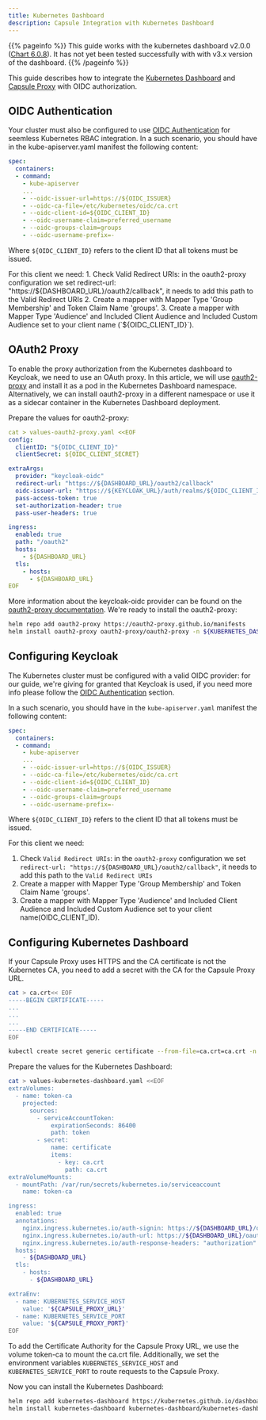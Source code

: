 ```yaml
---
title: Kubernetes Dashboard
description: Capsule Integration with Kubernetes Dashboard
---
```


{{% pageinfo %}}
This guide works with the kubernetes dashboard v2.0.0 ([Chart 6.0.8](https://artifacthub.io/packages/helm/k8s-dashboard/kubernetes-dashboard/6.0.8)). It has not yet been tested successfully with with v3.x  version of the dashboard.
{{% /pageinfo %}}

This guide describes how to integrate the [Kubernetes Dashboard](https://kubernetes.io/docs/tasks/access-application-cluster/web-ui-dashboard/) and [Capsule Proxy](/docs/capsule-proxy/) with OIDC authorization. 

## OIDC Authentication

Your cluster must also be configured to use [OIDC Authentication](/docs/guides/authentication/#oidc) for seemless Kubernetes RBAC integration. In a such scenario, you should have in the kube-apiserver.yaml manifest the following content:

```yaml
spec:
  containers:
  - command:
    - kube-apiserver
    ...
    - --oidc-issuer-url=https://${OIDC_ISSUER}
    - --oidc-ca-file=/etc/kubernetes/oidc/ca.crt
    - --oidc-client-id=${OIDC_CLIENT_ID}
    - --oidc-username-claim=preferred_username
    - --oidc-groups-claim=groups
    - --oidc-username-prefix=-
```

Where `${OIDC_CLIENT_ID}` refers to the client ID that all tokens must be issued.

For this client we need: 1. Check Valid Redirect URIs: in the oauth2-proxy configuration we set redirect-url: "https://${DASHBOARD_URL}/oauth2/callback", it needs to add this path to the Valid Redirect URIs 2. Create a mapper with Mapper Type 'Group Membership' and Token Claim Name 'groups'. 3. Create a mapper with Mapper Type 'Audience' and Included Client Audience and Included Custom Audience set to your client name (`${OIDC_CLIENT_ID}`).

## OAuth2 Proxy

To enable the proxy authorization from the Kubernetes dashboard to Keycloak, we need to use an OAuth proxy. In this article, we will use [oauth2-proxy](https://oauth2-proxy.github.io/oauth2-proxy/) and install it as a pod in the Kubernetes Dashboard namespace. Alternatively, we can install oauth2-proxy in a different namespace or use it as a sidecar container in the Kubernetes Dashboard deployment.

Prepare the values for oauth2-proxy:

```yaml
cat > values-oauth2-proxy.yaml <<EOF
config:
  clientID: "${OIDC_CLIENT_ID}"
  clientSecret: ${OIDC_CLIENT_SECRET}

extraArgs:
  provider: "keycloak-oidc"
  redirect-url: "https://${DASHBOARD_URL}/oauth2/callback"
  oidc-issuer-url: "https://${KEYCLOAK_URL}/auth/realms/${OIDC_CLIENT_ID}"
  pass-access-token: true
  set-authorization-header: true
  pass-user-headers: true

ingress:
  enabled: true
  path: "/oauth2"
  hosts:
    - ${DASHBOARD_URL}
  tls:
    - hosts:
      - ${DASHBOARD_URL}
EOF
```


More information about the keycloak-oidc provider can be found on the [oauth2-proxy documentation](https://oauth2-proxy.github.io/oauth2-proxy/docs/configuration/oauth_provider/#keycloak-oidc-auth-provider). We're ready to install the oauth2-proxy:

```bash
helm repo add oauth2-proxy https://oauth2-proxy.github.io/manifests
helm install oauth2-proxy oauth2-proxy/oauth2-proxy -n ${KUBERNETES_DASHBOARD_NAMESPACE} -f values-oauth2-proxy.yaml
```

## Configuring Keycloak

The Kubernetes cluster must be configured with a valid OIDC provider: for our guide, we're giving for granted that Keycloak is used, if you need more info please follow the [OIDC Authentication](/docs/guides/oidc-auth) section.

In a such scenario, you should have in the `kube-apiserver.yaml` manifest the following content:
```yaml
spec:
  containers:
  - command:
    - kube-apiserver
    ...
    - --oidc-issuer-url=https://${OIDC_ISSUER}
    - --oidc-ca-file=/etc/kubernetes/oidc/ca.crt
    - --oidc-client-id=${OIDC_CLIENT_ID}
    - --oidc-username-claim=preferred_username
    - --oidc-groups-claim=groups
    - --oidc-username-prefix=-
```

Where `${OIDC_CLIENT_ID}` refers to the client ID that all tokens must be issued.

For this client we need:
1. Check `Valid Redirect URIs`: in the `oauth2-proxy` configuration we set `redirect-url: "https://${DASHBOARD_URL}/oauth2/callback"`, it needs to add this path to the `Valid Redirect URIs`
2. Create a mapper with Mapper Type 'Group Membership' and Token Claim Name 'groups'.
3. Create a mapper with Mapper Type 'Audience' and Included Client Audience and Included Custom Audience set to your client name(OIDC_CLIENT_ID).

## Configuring Kubernetes Dashboard

If your Capsule Proxy uses HTTPS and the CA certificate is not the Kubernetes CA, you need to add a secret with the CA for the Capsule Proxy URL.

```bash
cat > ca.crt<< EOF
-----BEGIN CERTIFICATE-----
...
...
...
-----END CERTIFICATE-----
EOF

kubectl create secret generic certificate --from-file=ca.crt=ca.crt -n ${KUBERNETES_DASHBOARD_NAMESPACE}
```

Prepare the values for the Kubernetes Dashboard:

```bash
cat > values-kubernetes-dashboard.yaml <<EOF
extraVolumes:
  - name: token-ca
    projected:
      sources:
        - serviceAccountToken:
            expirationSeconds: 86400
            path: token
        - secret:
            name: certificate
            items:
              - key: ca.crt
                path: ca.crt
extraVolumeMounts:
  - mountPath: /var/run/secrets/kubernetes.io/serviceaccount
    name: token-ca

ingress:
  enabled: true
  annotations:
    nginx.ingress.kubernetes.io/auth-signin: https://${DASHBOARD_URL}/oauth2/start?rd=$escaped_request_uri
    nginx.ingress.kubernetes.io/auth-url: https://${DASHBOARD_URL}/oauth2/auth
    nginx.ingress.kubernetes.io/auth-response-headers: "authorization"
  hosts:
    - ${DASHBOARD_URL}
  tls:
    - hosts:
      - ${DASHBOARD_URL}

extraEnv:
  - name: KUBERNETES_SERVICE_HOST
    value: '${CAPSULE_PROXY_URL}'
  - name: KUBERNETES_SERVICE_PORT
    value: '${CAPSULE_PROXY_PORT}'
EOF
```

To add the Certificate Authority for the Capsule Proxy URL, we use the volume token-ca to mount the ca.crt file. Additionally, we set the environment variables `KUBERNETES_SERVICE_HOST` and `KUBERNETES_SERVICE_PORT` to route requests to the Capsule Proxy.

Now you can install the Kubernetes Dashboard:

```bash
helm repo add kubernetes-dashboard https://kubernetes.github.io/dashboard/
helm install kubernetes-dashboard kubernetes-dashboard/kubernetes-dashboard -n ${KUBERNETES_DASHBOARD_NAMESPACE} -f values-kubernetes-dashboard.yaml
```

